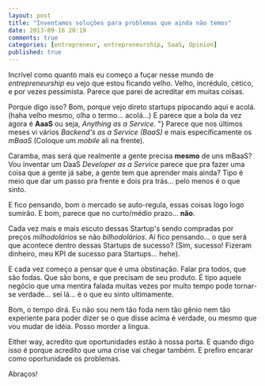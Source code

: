 ```yaml
---
layout: post
title: "Inventamos soluções para problemas que ainda não temos"
date: 2013-09-16 20:19
comments: true
categories: [entrepreneur, entrepreneurship, SaaS, Opinion]
published: true
---
```


Incrível como quanto mais eu começo a fuçar nesse mundo de _entrepreneurship_ eu vejo que estou ficando velho.
Velho, incrédulo, cético, e por vezes pessimista. Parece que parei de acreditar em muitas coisas. 

Porque digo isso? Bom, porque vejo direto startups pipocando aqui e acolá. (haha velho mesmo, olha o termo... acolá...)
E parece que a bola da vez agora é __AaaS__ ou seja, _Anything as a Service_. "} Parece que nos últimos meses vi vários _Backend's as a Service (BaaS)_ e mais especificamente os _mBaaS_ (Coloque um _mobile_ ali na frente).

Caramba, mas será que realmente a gente precisa **mesmo** de uns mBaaS? 
Vou inventar um DaaS _Developer as a Service_ parece que pra fazer uma coisa que a gente já sabe, a gente tem que aprender mais ainda? Tipo é meio que dar um passo pra frente e dois pra trás... pelo menos é o que sinto.

E fico pensando, bom o mercado se auto-regula, essas coisas logo logo sumirão. E bom, parece que no curto/médio prazo... **não**.

Cada vez mais e mais escuto dessas Startup's sendo compradas por preços _milhodolários_ se não _bilhodolários_.
Aí fico pensando... o que será que acontece dentro dessas Startups de sucesso? (Sim, sucesso! Fizeram dinheiro, meu KPI de sucesso para Startups... hehe).

E cada vez começo a pensar que é uma obstinação. Falar pra todos, que são fodas. Que são bons, e que precisam de seu produto. É tipo aquele negócio que uma mentira falada muitas vezes por muito tempo pode tornar-se verdade... sei lá... é o que eu sinto ultimamente.

Bom, o tempo dirá. Eu não sou nem tão foda nem tão gênio nem tão experiente para poder dizer se o que disse acima é verdade, ou mesmo que vou mudar de idéia. Posso morder a língua. 

Either way, acredito que oportunidades estão à nossa porta. E quando digo isso é porque acredito que uma crise vai chegar também. E prefiro encarar como oportunidade os problemas.

Abraços!